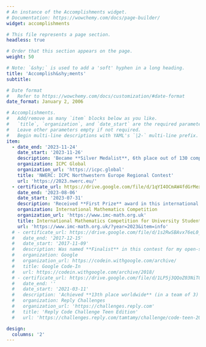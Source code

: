 ```yaml
---
# An instance of the Accomplishments widget.
# Documentation: https://wowchemy.com/docs/page-builder/
widget: accomplishments

# This file represents a page section.
headless: true

# Order that this section appears on the page.
weight: 50

# Note: `&shy;` is used to add a 'soft' hyphen in a long heading.
title: 'Accomplish&shy;ments'
subtitle:

# Date format
#   Refer to https://wowchemy.com/docs/customization/#date-format
date_format: January 2, 2006

# Accomplishments.
#   Add/remove as many `item` blocks below as you like.
#   `title`, `organization`, and `date_start` are the required parameters.
#   Leave other parameters empty if not required.
#   Begin multi-line descriptions with YAML's `|2-` multi-line prefix.
item:
  - date_end: '2023-11-24'
    date_start: '2023-11-26'
    description: 'Became **Silver Medalist**, 6th place out of 130 competitors'
    organization: ICPC Global
    organization_url: 'https://icpc.global'
    title: 'NWERC: ICPC Northwestern Europe Regional Contest'
    url: 'https://2023.nwerc.eu/'
  - certificate_url: https://drive.google.com/file/d/1qYI4OCmAW4fdGrMexCveGeh36lqHLVur/view?usp=sharing
    date_end: '2023-08-06'
    date_start: '2023-07-31'
    description: 'Received **First Prize** award in this international math olympiad'
    organization: International Mathematics Competition
    organization_url: 'https://www.imc-math.org.uk'
    title: International Mathematics Competition for University Students 2023
    url: 'https://www.imc-math.org.uk/?year=2023&item=info'
  # - certificate_url: https://drive.google.com/file/d/1s2RwSBAvx76eL0_h1K9GwX98p8YmD5bi/view?usp=sharing
  #   date_end: '2017-12-15'
  #   date_start: '2017-11-09'
  #   description: Was named **Finalist** in this contest for my open-source contributions to KDE
  #   organization: Google
  #   organization_url: https://codein.withgoogle.com/archive/
  #   title: Google Code-In
  #   url: https://codein.withgoogle.com/archive/2018/
  # - certificate_url: https://drive.google.com/file/d/1LP5j3QQoZ03NiTCZ7mrZ8I0_Yr5I86ll/view?usp=sharing
  #   date_end: ''
  #   date_start: '2021-03-11'
  #   description: 'Achieved **13th place worldwide** (in a team of 3) in this competetive programming competition for teenagers'
  #   organization: Reply Challenges
  #   organization_url: 'https://challenges.reply.com'
  #   title: 'Reply Code Challenge Teen Edition'
  #   url: 'https://challenges.reply.com/tamtamy/challenge/code-teen-2021/stats'

design:
  columns: '2'
---
```

